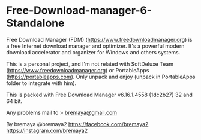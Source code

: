 # Free-Download-manager-6-Standalone

Free Download Manager (FDM) (https://www.freedownloadmanager.org) is a free Internet download manager and optimizer. It's a powerful modern download accelerator and organizer for Windows and others systems.

This is a personal project, and I'm not related with SoftDeluxe Team (https://www.freedownloadmanager.org) or PortableApps (https://portableapps.com).
Only unpack and enjoy (unpack in PortableApps folder to integrate with him).

This is packed with Free Download Manager v6.16.1.4558 (1dc2b27) 32 and 64 bit.

Any problems mail to > bremaya@gmail.com

By bremaya
@bremaya2
https://facebook.com/bremaya2
https://instagram.com/bremaya2
